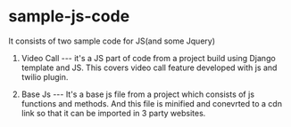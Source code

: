 # sample-js-code

It consists of two sample code for JS(and some Jquery)
1. Video Call --- 
it's a JS part of code from a project build using Django template and JS. This covers video call feature developed with js and twilio plugin.

2. Base Js ---
It's a base js file from a project which consists of js functions and methods. And this file is minified and conevrted to a cdn link so that it can be
imported in 3 party websites. 
